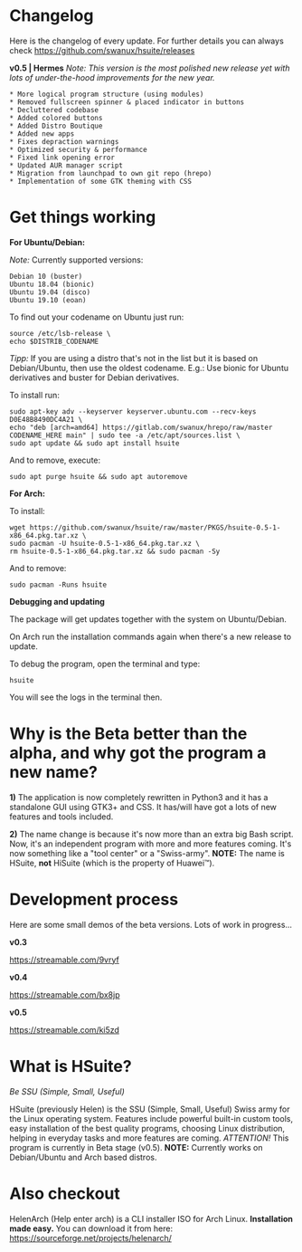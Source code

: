 # Changelog
Here is the changelog of every update. For further details you can always check https://github.com/swanux/hsuite/releases

**v0.5 | Hermes**
*Note: This version is the most polished new release yet with lots of under-the-hood improvements for the new year.*

    * More logical program structure (using modules)
    * Removed fullscreen spinner & placed indicator in buttons
    * Decluttered codebase
    * Added colored buttons
    * Added Distro Boutique
    * Added new apps
    * Fixes depraction warnings
    * Optimized security & performance
    * Fixed link opening error
    * Updated AUR manager script
    * Migration from launchpad to own git repo (hrepo)
    * Implementation of some GTK theming with CSS


# Get things working

**For Ubuntu/Debian:**

*Note:* Currently supported versions:

    Debian 10 (buster)
    Ubuntu 18.04 (bionic)
    Ubuntu 19.04 (disco)
    Ubuntu 19.10 (eoan)

To find out your codename on Ubuntu just run:

    source /etc/lsb-release \
    echo $DISTRIB_CODENAME

*Tipp:* If you are using a distro that's not in the list but it is based on Debian/Ubuntu, then use the oldest codename.
E.g.: Use bionic for Ubuntu derivatives and buster for Debian derivatives.

To install run:

    sudo apt-key adv --keyserver keyserver.ubuntu.com --recv-keys D0E48B8490DC4A21 \
    echo "deb [arch=amd64] https://gitlab.com/swanux/hrepo/raw/master CODENAME_HERE main" | sudo tee -a /etc/apt/sources.list \
    sudo apt update && sudo apt install hsuite

And to remove, execute:

    sudo apt purge hsuite && sudo apt autoremove

**For Arch:**

To install:

    wget https://github.com/swanux/hsuite/raw/master/PKGS/hsuite-0.5-1-x86_64.pkg.tar.xz \
    sudo pacman -U hsuite-0.5-1-x86_64.pkg.tar.xz \
    rm hsuite-0.5-1-x86_64.pkg.tar.xz && sudo pacman -Sy
    
And to remove:

    sudo pacman -Runs hsuite

**Debugging and updating**

The package will get updates together with the system on Ubuntu/Debian.

On Arch run the installation commands again when there's a new release to update.

To debug the program, open the terminal and type:

    hsuite

You will see the logs in the terminal then.

# Why is the Beta better than the alpha, and why got the program a new name?

**1)** The application is now completely rewritten in Python3 and it has a standalone GUI using GTK3+ and CSS. It has/will have got a lots of new features and tools included.

**2)** The name change is because it's now more than an extra big Bash script. Now, it's an independent program with more and more features coming. It's now something like a "tool center" or a "Swiss-army". **NOTE:** The name is HSuite, **not** HiSuite (which is the property of Huawei™).

# Development process

Here are some small demos of the beta versions. Lots of work in progress...

**v0.3**

https://streamable.com/9vryf

**v0.4**

https://streamable.com/bx8jp

**v0.5**

https://streamable.com/ki5zd

# What is HSuite?

*Be SSU (Simple, Small, Useful)*

HSuite (previously Helen) is the SSU (Simple, Small, Useful) Swiss army for the Linux operating system. Features include powerful built-in custom tools, easy installation of the best quality programs, choosing Linux distribution, helping in everyday tasks and more features are coming. *ATTENTION!* This program is currently in Beta stage (v0.5). **NOTE:** Currently works on Debian/Ubuntu and Arch based distros.

# Also checkout

HelenArch (Help enter arch) is a CLI installer ISO for Arch Linux. **Installation made easy.**
You can download it from here: https://sourceforge.net/projects/helenarch/
